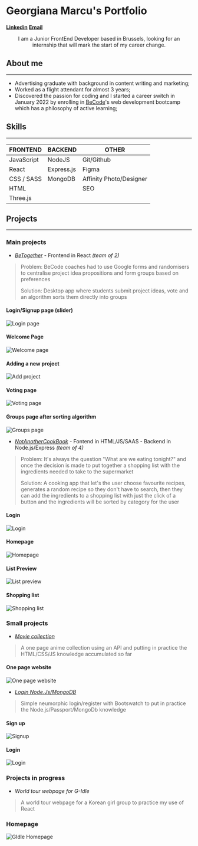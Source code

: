 # Georgiana Marcu's Portfolio

   **[Linkedin](https://www.linkedin.com/in/georgianamarcu/)**    **[Email](mailto:georgiana.marcu22@gmail.com)** 

<div align="center"> I am a Junior FrontEnd Developer based in Brussels, looking for an internship that will mark the start of my career change. </div>
  
## About me
---
- Advertising graduate with background in content writing and marketing;
- Worked as a flight attendant for almost 3 years;
- Discovered the passion for coding and I started a career switch in January 2022 by enrolling in [BeCode](https://becode.org)'s web development bootcamp which has a philosophy of active learning;

## Skills 
---

| **FRONTEND** |  **BACKEND** |   **OTHER**  |
| ------------ | ------------ | ------------ |
| JavaScript   | NodeJS       | Git/Github   |
| React        | Express.js   | Figma        |
| CSS / SASS   | MongoDB      | Affinity Photo/Designer|
| HTML         |              | SEO          |
| Three.js     |              |              |

## Projects 
---

### Main projects

- [*BeTogether*](https://github.com/robinlej/betogether) - Frontend in React *(team of 2)*

> Problem: BeCode coaches had to use Google forms and randomisers to centralise project idea propositions and form groups based on preferences
>
> Solution: Desktop app where students submit project ideas, vote and an algorithm sorts them directly into groups

#### Login/Signup page (slider)
![Login page](./BeTogether-Login.png?raw=true "Login page")
#### Welcome Page
![Welcome page](./BeTogether-Welcome.png?raw=true "Welcome page")
#### Adding a new project
![Add project](./BeTogether-New.png?raw=true "Add project")
#### Voting page
![Voting page](./BeTogether-Vote.png?raw=true "Voting page")
#### Groups page after sorting algorithm
![Groups page](./BeTogether-Groups.png?raw=true "Groups page")

- [*NotAnotherCookBook*](https://github.com/RaphaCH/not-another-cookbook) - Fontend in HTML/JS/SAAS - Backend in Node.js/Express *(team of 4)*
> Problem: It's always the question "What are we eating tonight?" and once the decision is made to put together a shopping list with the ingredients needed to take to the supermarket
> 
> Solution: A cooking app that let's the user choose favourite recipes, generates a random recipe so they don't have to search, then they can add the ingredients to a shopping list with just the click of a button and the ingredients will be sorted by category for the user
  
#### Login
![Login](./NAC-Login.png?raw=true "Login page")
#### Homepage
![Homepage](./NAC-Home.png?raw=true "Home page")
#### List Preview
![List preview](./NAC-ListScreen.png?raw=true "List preview")
#### Shopping list
![Shopping list](./NAC-ShoppingList.png?raw=true "List preview")

### Small projects

- [*Movie collection*](https://github.com/georgianamarcu/anime-collection-page)
> A one page anime collection using an API and putting in practice the HTML/CSS/JS knowledge accumulated so far

#### One page website
![One page website](./Collection-Home.png?raw=true "One page website")

- [*Login Node.Js/MongoDB*](https://github.com/georgianamarcu/simple-login-nodejs-passport-mongodb)
> Simple neumorphic login/register with Bootswatch to put in practice the Node.js/Passport/MongoDb knowledge 

#### Sign up
![Signup](./login-screenshot2.png?raw=true "Signup")
#### Login
![Login](./login-screenshot3.png?raw=true "Login")

### Projects in progress

- *World tour webpage for G-Idle*
> A world tour webpage for a Korean girl group to practice my use of React

### Homepage
![GIdle Homepage](./GIdleConcert-Homescreen.png?raw=true "GIdle Homepage")
```
